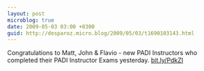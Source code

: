 ```yaml
---
layout: post
microblog: true
date: 2009-05-03 03:00 +0300
guid: http://desparoz.micro.blog/2009/05/03/t1690103143.html
---
```

Congratulations to Matt, John &amp; Flavio - new PADI Instructors who completed their PADI Instructor Exams yesterday. [bit.ly/PdkZI](http://bit.ly/PdkZI)
